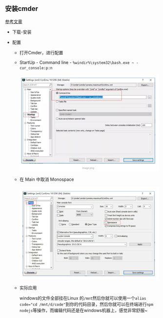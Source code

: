 ## 安装cmder

[参考文章](https://www.jianshu.com/p/6058381ff1c0)

- 下载-安装

- 配置

  - 打开Cmder，进行配置

  - StartUp - Command line - `%windir%\system32\bash.exe ~ -cur_console:p:n`

    ![image-20200419000613587](.\images\image-20200419000613587.png)

  - 在 Main 中取消 Monospace

    ![image-20200419000716017](.\images\image-20200419000716017.png)

  - 实际应用

    windows的文件全部挂在Linux 的`/mnt`然后你就可以使用一个`alias code="cd /mnt/d/code"`到你的代码目录，然后你就可以在终端进行`npm nodejs`等操作，而编辑代码还是在windows机器上，感觉非常舒服~


